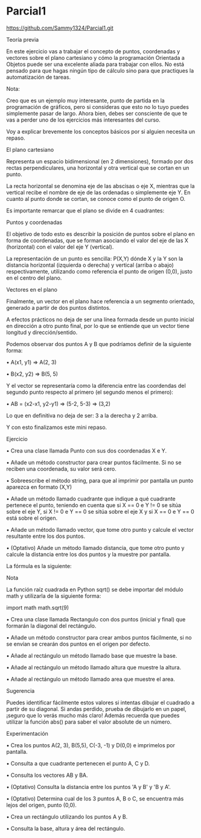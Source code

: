 # Parcial1
https://github.com/Sammy1324/Parcial1.git

Teoría previa

En este ejercicio vas a trabajar el concepto de puntos, coordenadas y vectores
sobre el plano cartesiano y cómo la programación Orientada a Objetos puede
ser una excelente aliada para trabajar con ellos. No está pensado para que
hagas ningún tipo de cálculo sino para que practiques la automatización de
tareas.

Nota:

Creo que es un ejemplo muy interesante, punto de partida en la programación
de gráficos, pero si consideras que esto no lo tuyo puedes simplemente pasar
de largo. Ahora bien, debes ser consciente de que te vas a perder uno de los
ejercicios más interesantes del curso.

Voy a explicar brevemente los conceptos básicos por si alguien necesita un
repaso.

El plano cartesiano

Representa un espacio bidimensional (en 2 dimensiones), formado por dos
rectas perpendiculares, una horizontal y otra vertical que se cortan en un punto.

La recta horizontal se denomina eje de las abscisas o eje X, mientras que la
vertical recibe el nombre de eje de las ordenadas o simplemente eje Y. En
cuanto al punto donde se cortan, se conoce como el punto de origen O.

Es importante remarcar que el plano se divide en 4 cuadrantes:

Puntos y coordenadas

El objetivo de todo esto es describir la posición de puntos sobre el plano en
forma de coordenadas, que se forman asociando el valor del eje de las X
(horizontal) con el valor del eje Y (vertical).

La representación de un punto es sencilla: P(X,Y) dónde X y la Y son la
distancia horizontal (izquierda o derecha) y vertical (arriba o abajo)
respectivamente, utilizando como referencia el punto de origen (0,0), justo en el
centro del plano.

Vectores en el plano

Finalmente, un vector en el plano hace referencia a un segmento orientado,
generado a partir de dos puntos distintos.

A efectos prácticos no deja de ser una línea formada desde un punto inicial en
dirección a otro punto final, por lo que se entiende que un vector tiene longitud
y dirección/sentido.

Podemos observar dos puntos A y B que podríamos definir de la
siguiente forma:

• A(x1, y1) => A(2, 3)

• B(x2, y2) => B(5, 5)

Y el vector se representaría como la diferencia entre las coordendas del
segundo punto respecto al primero (el segundo menos el primero):

• AB = (x2-x1, y2-y1) => (5-2, 5-3) => (3,2)

Lo que en definitiva no deja de ser: 3 a la derecha y 2 arriba.

Y con esto finalizamos este mini repaso.

Ejercicio

• Crea una clase llamada Punto con sus dos coordenadas X e Y.

• Añade un método constructor para crear puntos fácilmente. Si no se
reciben una coordenada, su valor será cero.

• Sobreescribe el método string, para que al imprimir por pantalla un
punto aparezca en formato (X,Y)

• Añade un método llamado cuadrante que indique a qué cuadrante
pertenece el punto, teniendo en cuenta que si X == 0 e Y != 0 se sitúa
sobre el eje Y, si X != 0 e Y == 0 se sitúa sobre el eje X y si X == 0 e Y
== 0 está sobre el origen.

• Añade un método llamado vector, que tome otro punto y calcule el
vector resultante entre los dos puntos.

• (Optativo) Añade un método llamado distancia, que tome otro punto
y calcule la distancia entre los dos puntos y la muestre por pantalla.

La fórmula es la siguiente:

Nota

La función raíz cuadrada en Python sqrt() se debe importar del módulo math y
utilizarla de la siguiente forma:

import math
math.sqrt(9)

• Crea una clase llamada Rectangulo con dos puntos (inicial y final)
que formarán la diagonal del rectángulo.

• Añade un método constructor para crear ambos puntos fácilmente,
si no se envían se crearán dos puntos en el origen por defecto.

• Añade al rectángulo un método llamado base que muestre la base.

• Añade al rectángulo un método llamado altura que muestre la altura.

• Añade al rectángulo un método llamado area que muestre el area.

Sugerencia

Puedes identificar fácilmente estos valores si intentas dibujar el cuadrado a
partir de su diagonal. Si andas perdido, prueba de dibujarlo en un papel, ¡seguro
que lo verás mucho más claro! Además recuerda que puedes utilizar la
función abs() para saber el valor absolute de un número.

Experimentación

• Crea los puntos A(2, 3), B(5,5), C(-3, -1) y D(0,0) e imprimelos por
pantalla.

• Consulta a que cuadrante pertenecen el punto A, C y D.

• Consulta los vectores AB y BA.

• (Optativo) Consulta la distancia entre los puntos 'A y B' y 'B y A'.

• (Optativo) Determina cual de los 3 puntos A, B o C, se encuentra más
lejos del origen, punto (0,0).

• Crea un rectángulo utilizando los puntos A y B.

• Consulta la base, altura y área del rectángulo.
